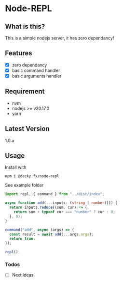 # Node-REPL

## What is this?

This is a simple nodejs server, it has zero dependancy!

## Features

- [x] zero dependancy
- [x] basic command handler
- [x] basic arguments handler

## Requirement

- nvm
- nodejs >= v20.17.0
- yarn

## Latest Version

1.0.a

## Usage

Install with

`npm i @decky.fx/node-repl`

See example folder

```typescript
import repl, { command } from "../dist/index";

async function add(...inputs: (string | number)[]) {
  return inputs.reduce((sum, cur) => {
    return sum + typeof cur === "number" ? cur : 0;
  }, 0);
}

command("add", async (args) => {
  const result = await add(...args.args);
  return true;
});

repl();


```

### Todos
- [ ] Next ideas
